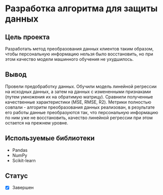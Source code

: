 # Разработка алгоритма для защиты данных

## Цель проекта
Разработать метод преобразования данных клиентов таким образом, чтобы персональную информацию нельзя было восстановить, но при этом качество модели машинного обучения не ухудшилось.

## Вывод
Провели предобработку данных. Обучили модель линейной регрессии на исходных данных, а затем на данных с измененными признаками (путем умножения их на обратимую матрицу). Сравнили полученные качественные характеристики (MSE, RMSE, R2). Метрики полностью совпали - алгоритм преобразования данных реализован, в результате его работы данные преобразуются так, что персональную информацию по ним уже не восстановить, качество линейной регрессии при этом остается на прежнем уровне.

## Используемые библиотеки
- Pandas
- NumPy
- Scikit-learn

## Статус
- [x] Завершен
